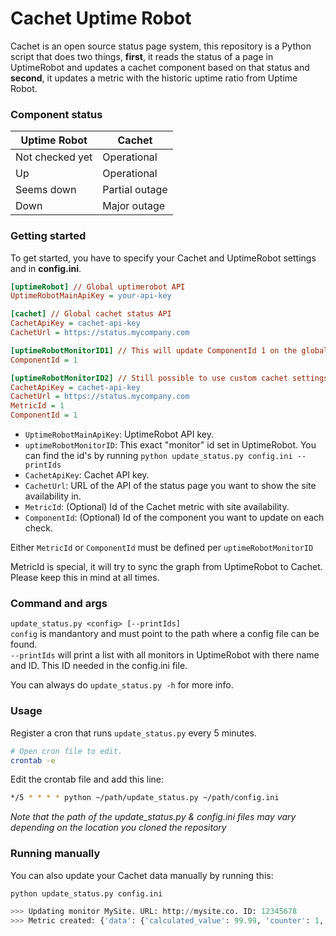 # Cachet Uptime Robot

Cachet is an open source status page system, this repository is a Python script that does two things, **first**, it reads the status of a page in UptimeRobot and updates a cachet component based on that status and **second**, it updates a metric with the historic uptime ratio from Uptime Robot.

### Component status

| Uptime Robot | Cachet |
| --- | --- |
| Not checked yet | Operational |
| Up | Operational |
| Seems down | Partial outage |
| Down | Major outage |

### Getting started 

To get started, you have to specify your Cachet and UptimeRobot settings and in **config.ini**.
```ini
[uptimeRobot] // Global uptimerobot API
UptimeRobotMainApiKey = your-api-key

[cachet] // Global cachet status API
CachetApiKey = cachet-api-key
CachetUrl = https://status.mycompany.com

[uptimeRobotMonitorID1] // This will update ComponentId 1 on the global Cachet
ComponentId = 1

[uptimeRobotMonitorID2] // Still possible to use custom cachet settings 
CachetApiKey = cachet-api-key
CachetUrl = https://status.mycompany.com
MetricId = 1
ComponentId = 1
```

* `UptimeRobotMainApiKey`: UptimeRobot API key.
* `uptimeRobotMonitorID`: This exact "monitor" id set in UptimeRobot. You can find the id's by running `python update_status.py config.ini --printIds`
* `CachetApiKey`:  Cachet API key.
* `CachetUrl`: URL of the API of the status page you want to show the site availability in.
* `MetricId`: (Optional) Id of the Cachet metric with site availability.
* `ComponentId`: (Optional) Id of the component you want to update on each check.

Either `MetricId` or `ComponentId` must be defined per `uptimeRobotMonitorID`

MetricId is special, it will try to sync the graph from UptimeRobot to Cachet. Please keep this in mind at all times.

### Command and args
`update_status.py <config> [--printIds]`  
`config` is mandantory and must point to the path where a config file can be found.  
`--printIds` will print a list with all monitors in UptimeRobot with there name and ID. This ID needed in the config.ini file.

You can always do `update_status.py -h` for more info.

### Usage
Register a cron that runs `update_status.py` every 5 minutes.
```bash
# Open cron file to edit.
crontab -e
```

Edit the crontab file and add this line:
```bash
*/5 * * * * python ~/path/update_status.py ~/path/config.ini
```

_Note that the path of the update_status.py & config.ini files may vary depending on the location you cloned the repository_

### Running manually

You can also update your Cachet data manually by running this:

```python
python update_status.py config.ini

>>> Updating monitor MySite. URL: http://mysite.co. ID: 12345678
>>> Metric created: {'data': {'calculated_value': 99.99, 'counter': 1, 'metric_id': 4, 'value': 99.99, 'created_at': '2016-08-12 08:23:10', 'updated_at': '2016-08-12 08:23:10', 'id': 99}}
```
